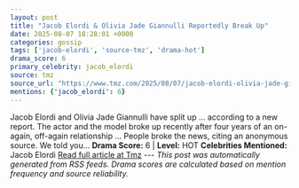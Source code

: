 ```yaml
---
layout: post
title: "Jacob Elordi & Olivia Jade Giannulli Reportedly Break Up"
date: 2025-08-07 18:28:01 +0000
categories: gossip
tags: ['jacob-elordi', 'source-tmz', 'drama-hot']
drama_score: 6
primary_celebrity: jacob_elordi
source: tmz
source_url: "https://www.tmz.com/2025/08/07/jacob-elordi-olivia-jade-giannulli-break-up/"
mentions: {'jacob_elordi': 6}
---
```


Jacob Elordi and Olivia Jade Giannulli have split up ... according to a new report. The actor and the model broke up recently after four years of an on-again, off-again relationship ... People broke the news, citing an anonymous source. We told you… **Drama Score:** 6 | **Level:** HOT **Celebrities Mentioned:** Jacob Elordi [Read full article at Tmz](https://www.tmz.com/2025/08/07/jacob-elordi-olivia-jade-giannulli-break-up/) --- *This post was automatically generated from RSS feeds. Drama scores are calculated based on mention frequency and source reliability.*
